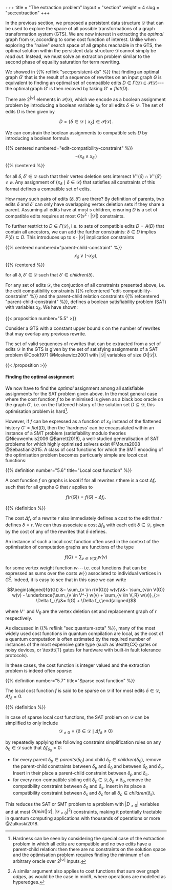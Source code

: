 +++
title = "The extraction problem"
layout = "section"
weight = 4
slug = "sec:extraction"
+++

In the previous section, we proposed a persistent data structure $\mathcal{D}$
that can be used to explore the space of all possible transformations of a graph
transformation system (GTS). We are now interest in extracting the _optimal_
graph from $\mathcal{D}$, according to some cost function of interest. Unlike
when exploring the "naive" search space of all graphs reachable in the GTS, the
optimal solution within the persistent data structure $\mathcal{D}$ cannot
simply be _read out_. Instead, we must solve an extraction problem similar to
the second phase of equality saturation for term rewriting.

We showed in {{% reflink "sec:persistent-ds" %}} that finding an optimal graph
$G'$ that is the result of a sequence of rewrites on an input graph $G$ is
equivalent to finding an optimal set of compatible edits
$D \in \Gamma(\mathcal{D}) \subseteq \mathcal{P}(\mathcal{D})$---the optimal
graph $G'$ is then recoved by taking $G' = flat(D)$.

There are $2^{|\mathcal{D}|}$ elements in $\mathcal{P}(\mathcal{D})$, which we
encode as a boolean assignment problem by introducing a boolean variable
$x_\delta$ for all edits $\delta \in \mathcal{D}$. The set of edits $D$ is then
given by

$$D = \{\delta \in \mathcal{D} \mid x_\delta\} \in \mathcal{P}(\mathcal{D}).$$

We can constrain the boolean assignments to compatible sets $D$ by introducing a
boolean formula

{{% centered numbered="edit-compatibility-constraint" %}}
$$\neg (x_\delta \land x_{\delta'})$$ {{% /centered %}}

for all $\delta,\delta' \in \mathcal{D}$ such that their vertex deletion sets
intersect $V^-(\delta) \cap V^-(\delta') \neq \varnothing$. Any assignment of
$\{x_\delta \mid \delta \in \mathcal{D}\}$ that satisfies all constraints of
this format defines a compatible set of edits.

How many such pairs of edits $(\delta,\delta'$) are there? By definition of
parents, two edits $\delta$ and $\delta'$ can only have overlapping vertex
deletion sets if they share a parent. Assuming all edits have at most $s$
children, ensuring $D$ is a set of compatible edits requires at most
$O(s^2 \cdot |\mathcal{D}|)$ constraints.

To further restrict to $D \in \Gamma(\mathcal{D})$, i.e. to sets of compatible
edits $D = A(D)$ that contain all ancestors, we can add the further constraints:
$\delta \in D$ implies $P(\delta) \subseteq D$. This introduces up to
$s \cdot |\mathcal{D}|$ implication constraints

{{% centered numbered="parent-child-constraint" %}}
$$x_\delta \lor (\neg x_{\delta'}),$$ {{% /centered %}}

for all $\delta,\delta' \in \mathcal{D}$ such that
$\delta' \in children(\delta)$.

For any set of edits $\mathcal{D}$, the conjuction of all constraints presented
above, i.e. the edit compatibility constraints
{{% refcentered "edit-compatibility-constraint" %}} and the parent-child
relation constraints {{% refcentered "parent-child-constraint" %}}, defines a
boolean satisfiability problem (SAT) with variables $x_\delta$. We have shown:

<!-- prettier-ignore -->
{{< proposition number="5.5" >}}

Consider a GTS with a constant upper bound $s$ on the number of rewrites that
may overlap any previous rewrite.

The set of valid sequences of rewrites that can be extracted from a set of edits
$\mathcal{D}$ in the GTS is given by the set of satisfying assignments of a SAT
problem @Cook1971 @Moskewicz2001 with $|\mathcal{D}|$ variables of size
$O(|\mathcal{D}|)$.

<!-- prettier-ignore -->
{{< /proposition >}}

#### Finding the optimal assignment

We now have to find the _optimal_ assignment among all satisfiable assignments
for the SAT problem given above. In the most general case where the cost
function $f$ to be minimised is given as a black box oracle on the graph $G'$,
i.e. on the flattened history of the solution set $D \subseteq \mathcal{D}$,
this optimisation problem is hard[^whynphard].

[^whynphard]:
    Hardness can be seen by considering the special case of the extraction
    problem in which all edits are compatible and no two edits have a
    parent-child relation: then there are no constraints on the solution space
    and the optimisation problem requires finding the minimum of an arbitrary
    oracle over $2^{|\mathcal{D}|}$ inputs.

However, if $f$ can be expressed as a function of $x_\delta$ instead of the
flattened history $G' = flat(D)$, then the 'hardness' can be encapsulated within
an instance of a SMT problem (satisfiability modulo theories @Nieuwenhuis2006
@Barrett2018), a well-studied generalisation of SAT problems for which highly
optimised solvers exist @Moura2008 @Sebastiani2015. A class of cost functions
for which the SMT encoding of the optimisation problem becomes particuarly
simple are _local_ cost functions:

<!-- prettier-ignore -->
{{% definition number="5.6" title="Local cost function" %}}

A cost function $f$ on graphs is _local_ if for all rewrites $r$ there is a cost
$\Delta f_r$ such that for all graphs $G$ that $r$ applies to

$$f(r(G)) = f(G) + \Delta f_r.$$

<!-- prettier-ignore -->
{{% /definition %}}

The cost $\Delta f_r$ of a rewrite $r$ also immediately defines a cost to the
edit that $r$ defines $\delta = r$. We can thus associate a cost
$\Delta f_\delta$ with each edit $\delta \in \mathcal{D}$, given by the cost of
any of the rewrites that $\delta$ defines.

An instance of such a local cost function often used in the context of the
optimisation of computation graphs are functions of the type

$$f(G) = \sum_{v \in V(G)} w(v)$$

for some vertex weight function $w$---i.e. cost functions that can be expressed
as sums over the costs $w(\cdot)$ associated to individual vertices in
$G$[^alsoedgesifyouwant]. Indeed, it is easy to see that in this case we can
write

$$\begin{aligned}f(r(G)) &= \sum_{v \in r(V(G))} w(v)\\&= \sum_{v\in V(G)} w(v) - \underbrace{\sum_{v \in V^-} w(v) + \sum_{v \in V_R} w(v)}_{:= \Delta f_r}\\&= f(G) + \Delta f_r,\end{aligned}$$

where $V^-$ and $V_R$ are the vertex deletion set and replacement graph of $r$
respectively.

[^alsoedgesifyouwant]:
    A similar argument also applies to cost functions that sum over graph
    _edges_, as would be the case in minIR, where operations are modelled as
    hyperedges.

As discussed in {{% reflink "sec:quantum-sota" %}}, many of the most widely used
cost functions in quantum compilation are local, as the cost of a quantum
computation is often estimated by the required number of instances of the most
expensive gate type (such as \texttt{CX} gates on noisy devices, or \texttt{T}
gates for hardware with built-in fault tolerance protocols).

In these cases, the cost function is integer valued and the extraction problem
is indeed often _sparse_:

<!-- prettier-ignore -->
{{% definition number="5.7" title="Sparse cost function" %}}

The local cost function $f$ is said to be sparse on $\mathcal{D}$ if for most
edits $\delta \in \mathcal{D}$, $\Delta f_\delta = 0$.

<!-- prettier-ignore -->
{{% /definition %}}

In case of sparse local cost functions, the SAT problem on $\mathcal{D}$ can be
simplified to only include
$$\mathcal{D}_{\neq 0} = \{\delta \in \mathcal{D} \mid \Delta f_\delta \neq 0\}$$

by repeatedly applying the following constraint simplification rules on any
$\delta_0 \in \mathcal{D}$ such that $\Delta f_{\delta_0} = 0$:

- for every parent $\delta_p \in parents(\delta_0)$ and child
  $\delta_c \in children(\delta_0)$, remove the parent-child constraints between
  $\delta_p$ and $\delta_0$ and between $\delta_0$ and $\delta_c$. Insert in
  their place a parent-child constraint between $\delta_p$ and $\delta_c$.
- for every non-compatible sibling edit
  $\delta_s \in \mathcal{D}, \delta_s \neq \delta_0$, remove the compatibility
  constraint between $\delta_0$ and $\delta_s$. Insert in its place a
  compatibility constraint between $\delta_s$ and $\delta_c$ for all
  $\delta_c \in children(\delta_s)$.

This reduces the SAT or SMT problem to a problem with $|D_{\neq 0}|$ variables
and at most $O(min(|\mathcal{D}|, |\mathcal{D}_{\neq 0}|^2)$ constraints, making
it potentially tractable in quantum computing applications with thousands of
operations or more @Zulkoski2018.
